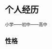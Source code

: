 <!DOCTYPE html>
<html lang="zh-cn">
  <head>
    <meta charset="utf-8"/>
    <title>自我介绍</title>
  </head>
  <body>
    <h1>个人经历</h1>
    <p>小学——初中——高中</p>
    <h2>性格</h2>
    <img src="images/微信图片_20210902113624.jpg/>
  </body>
</html>
